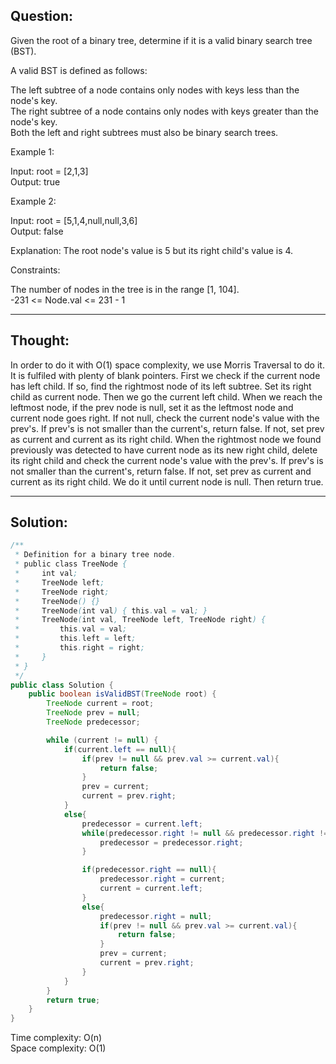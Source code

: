 ## Question: 

Given the root of a binary tree, determine if it is a valid binary search tree (BST).

A valid BST is defined as follows:

The left subtree of a node contains only nodes with keys less than the node's key.  
The right subtree of a node contains only nodes with keys greater than the node's key.  
Both the left and right subtrees must also be binary search trees.  

Example 1:

Input: root = [2,1,3]  
Output: true  

Example 2:  

Input: root = [5,1,4,null,null,3,6]  
Output: false  

Explanation: The root node's value is 5 but its right child's value is 4.

Constraints:  

The number of nodes in the tree is in the range [1, 104].  
-231 <= Node.val <= 231 - 1  

---
## Thought:
In order to do it with O(1) space complexity, we use Morris Traversal to do it. It is fulfiled with plenty of blank pointers. First 
we check if the current node has left child. If so, find the rightmost node of its left subtree. Set its right child as current node. Then we go the 
current left child. When we reach the leftmost node, if the prev node is null, set it as the leftmost node and current node goes right. If not null, check the current node's value with 
the prev's. If prev's is not smaller than the current's, return false. If not, set prev as current and current as its right child. 
When the rightmost node we found previously was detected to have current node as its new right child, delete its right child and check the current node's value with 
the prev's. If prev's is not smaller than the current's, return false. If not, set prev as current and current as its right child. We do it until current 
node is null. Then return true.

---
## Solution:
```Java
/**
 * Definition for a binary tree node.
 * public class TreeNode {
 *     int val;
 *     TreeNode left;
 *     TreeNode right;
 *     TreeNode() {}
 *     TreeNode(int val) { this.val = val; }
 *     TreeNode(int val, TreeNode left, TreeNode right) {
 *         this.val = val;
 *         this.left = left;
 *         this.right = right;
 *     }
 * }
 */
public class Solution {
    public boolean isValidBST(TreeNode root) {
        TreeNode current = root;
        TreeNode prev = null;
        TreeNode predecessor;

        while (current != null) {
            if(current.left == null){
                if(prev != null && prev.val >= current.val){
                    return false;
                }
                prev = current;
                current = prev.right;
            }
            else{
                predecessor = current.left;
                while(predecessor.right != null && predecessor.right != current){
                    predecessor = predecessor.right;
                }

                if(predecessor.right == null){
                    predecessor.right = current;
                    current = current.left;
                }
                else{
                    predecessor.right = null;
                    if(prev != null && prev.val >= current.val){
                        return false;
                    }
                    prev = current;
                    current = prev.right;                    
                }
            }
        }
        return true;
    }
}
```
Time complexity: O(n)  
Space complexity: O(1)

